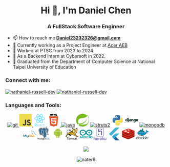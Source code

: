 <h1 align="center">Hi 👋, I'm Daniel Chen</h1>
<h3 align="center">A FullStack Software Engineer</h3>

- 📫 How to reach me **Daniel23232326@gmail.com**
- 🔭 Currently working as a Project Engineer at <a href="https://www.aceraeb.com/mainssl/modules/MySpace/index.php?sn=acer">Acer AEB</a>
- 💬 Worked at PTSC from 2023 to 2024
- 📝 As a Backend intern at Cybersoft in 2022.
- 📄 Graduated from the Department of Computer Science at National Taipei University of Education 
  
<h3 align="left">Connect with me:</h3>
<p align="left">
<a href="https://linkedin.com/in/spiritachen" target="blank"><img align="center" src="https://raw.githubusercontent.com/rahuldkjain/github-profile-readme-generator/master/src/images/icons/Social/linked-in-alt.svg" alt="nathaniel-russell-dev" height="30" width="40" /></a>
  <a href="Daniel23232326@gmail.com" target="blank"><img align="center" src="https://cdn4.iconfinder.com/data/icons/social-media-logos-6/512/112-gmail_email_mail-512.png" alt="nathaniel-russell-dev" height="40" width="40" /></a>
</p>

<h3 align="left">Languages and Tools:</h3>
<p align="center"> 
  <a href="https://git-scm.com/" target="_blank" rel="noreferrer"> <img src="https://www.vectorlogo.zone/logos/git-scm/git-scm-icon.svg" alt="git" width="40" height="40"/> </a>
  <a href="https://developer.mozilla.org/en-US/docs/Web/JavaScript" target="_blank" rel="noreferrer"> <img src="https://raw.githubusercontent.com/devicons/devicon/master/icons/javascript/javascript-original.svg" alt="javascript" width="40" height="40"/> </a>  
  <a href="https://reactjs.org/" target="_blank" rel="noreferrer"> <img src="https://raw.githubusercontent.com/devicons/devicon/master/icons/react/react-original-wordmark.svg" alt="react" width="40" height="40"/> </a>
  <a href="https://www.w3.org/html/" target="_blank" rel="noreferrer"> <img src="https://raw.githubusercontent.com/devicons/devicon/master/icons/html5/html5-original-wordmark.svg" alt="html5" width="40" height="40"/> </a> 
  <a href="https://www.java.com" target="_blank" rel="noreferrer"><img src="https://upload.wikimedia.org/wikipedia/zh/thumb/8/88/Java_logo.png/220px-Java_logo.png" alt="java" width="40" height="40" /></a>
  <a href="https://spring.io/" target="_blank"><img src="https://raw.githubusercontent.com/devicons/devicon/6910f0503efdd315c8f9b858234310c06e04d9c0/icons/spring/spring-original.svg" alt="spring" width="40" height="40" /></a>
  <a href="https://struts.apache.org" target="_blank"><img src="https://assets.toptal.io/images?url=https%3A%2F%2Fbs-uploads.toptal.io%2Fblackfish-uploads%2Fcomponents%2Fskill_page%2F37308%2Flogo%2Foptimized%2Fstruts-e1983034df44ac10579d5626635c0cae.png" alt="struts2" width="40" height="40" /></a>
  <a href="https://www.python.org" target="_blank"><img src="https://raw.githubusercontent.com/devicons/devicon/6910f0503efdd315c8f9b858234310c06e04d9c0/icons/python/python-original.svg" alt="python" width="40" height="40" /></a>
  <a href="https://www.djangoproject.com/" target="_blank"><img src="https://raw.githubusercontent.com/devicons/devicon/6910f0503efdd315c8f9b858234310c06e04d9c0/icons/django/django-plain-wordmark.svg" alt="django" width="40" height="40" /></a>
  <a href="https://www.mongodb.com/" target="_blank"><img src="https://miro.medium.com/v2/resize:fit:512/1*doAg1_fMQKWFoub-6gwUiQ.png" alt="mongodb" width="40" height="40" /></a>
  <a href="https://www.mysql.com/" target="_blank"><img src="https://raw.githubusercontent.com/devicons/devicon/6910f0503efdd315c8f9b858234310c06e04d9c0/icons/mysql/mysql-original-wordmark.svg" alt="mysql" width="40" height="40" /></a>
  <a href="https://www.postgresql.org" target="_blank" rel="noreferrer"><img src="https://raw.githubusercontent.com/cncf/landscape/747a228b12b795790a206add9d96e29eca147e41/hosted_logos/postgre-sql.svg" alt="postgresql" width="40" height="40" /></a>
  <a href="https://developer.android.com/studio?hl=zh-tw" target="_blank"><img src="https://raw.githubusercontent.com/devicons/devicon/6910f0503efdd315c8f9b858234310c06e04d9c0/icons/android/android-original-wordmark.svg" alt="android" width="40" height="40" /></a>
  <a href="https://tomcat.apache.org/" target="_blank"><img src="https://raw.githubusercontent.com/devicons/devicon/6910f0503efdd315c8f9b858234310c06e04d9c0/icons/tomcat/tomcat-original-wordmark.svg" alt="apache" width="40" height="40" /></a>
  <a href="https://www.arduino.cc/" target="_blank"><img src="https://raw.githubusercontent.com/devicons/devicon/6910f0503efdd315c8f9b858234310c06e04d9c0/icons/arduino/arduino-original-wordmark.svg" alt="arduino" width="40" height="40" /></a>
  <a href="https://id.heroku.com/login" target="_blank"><img src="https://raw.githubusercontent.com/devicons/devicon/6910f0503efdd315c8f9b858234310c06e04d9c0/icons/heroku/heroku-original-wordmark.svg" alt="heroku" width="40" height="40" /></a>
  <a href="https://flutter.dev" target="_blank"><img src="https://raw.githubusercontent.com/devicons/devicon/6910f0503efdd315c8f9b858234310c06e04d9c0/icons/flutter/flutter-original.svg" alt="flutter" width="40" height="40" /></a>
  <a href="https://redis.io" target="_blank"><img src="https://raw.githubusercontent.com/devicons/devicon/6910f0503efdd315c8f9b858234310c06e04d9c0/icons/redis/redis-original.svg" alt="redis" width="40" height="40" /></a>
  <a href="https://www.docker.com/" target="_blank" rel="noreferrer"> <img src="https://raw.githubusercontent.com/devicons/devicon/master/icons/docker/docker-original-wordmark.svg" alt="docker" width="40" height="40"/> </a> 
</p>    

<p align="center">
    <img align="center" src="https://github-readme-stats.vercel.app/api/top-langs/?username=spirita1204&hide_progress=false&layout=compact">
</p>
<p align="center"> 
  <img align="center" src="https://streak-stats.demolab.com?user=spirita1204" alt="nater6" />
</p>

